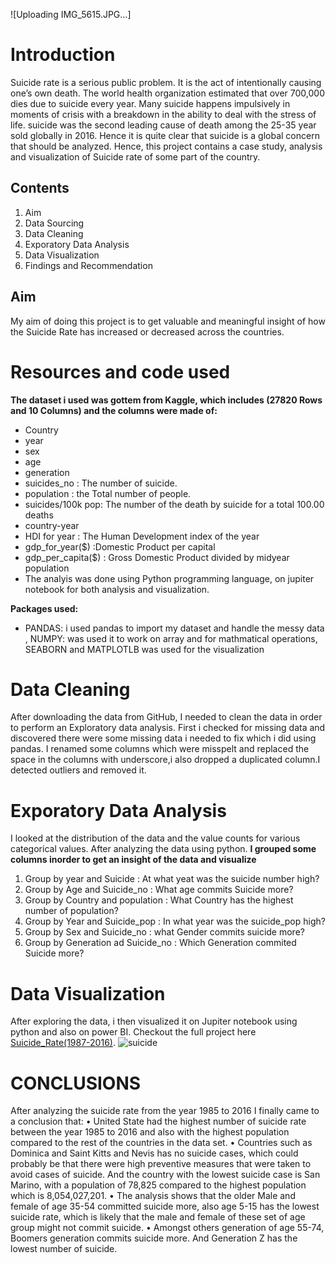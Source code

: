 ![Uploading IMG_5615.JPG…]

# Introduction
Suicide rate is a serious public problem. It is the act of intentionally causing one’s own death. The world health organization estimated that over 700,000 dies due to suicide every year. Many suicide happens impulsively in moments of crisis with a breakdown in the ability to deal with the stress of life. suicide was the second leading cause of death among the 25-35 year sold globally in 2016. Hence it is quite clear that suicide is a global concern that should be analyzed.
Hence, this project contains a case study, analysis and visualization of Suicide rate of some part of the country. 

## Contents
1. Aim
2. Data Sourcing 
3. Data Cleaning
4. Exporatory Data Analysis
5. Data Visualization
6. Findings and Recommendation

## Aim
My aim of doing this project is to get valuable and meaningful insight of how the Suicide Rate has increased or decreased across the countries. 

# Resources and code used
**The dataset i used was gottem from Kaggle, which includes (27820 Rows and 10 Columns) and the columns were made of:**
* Country
* year
* sex
* age 
* generation
* suicides_no : The number of suicide.
* population : the Total number of people.
* suicides/100k pop: The number of the death by suicide for a total 100.00 deaths
* country-year
* HDI for year : The Human Development index of the year
* gdp_for_year($) :Domestic Product per capital  
* gdp_per_capita($) : Gross Domestic Product divided by midyear population
* The analyis was done using Python programming language, on jupiter notebook for both analysis and visualization.

**Packages used:**
* PANDAS: i used pandas to import my dataset and handle the messy data , NUMPY: was used it to work on array and for mathmatical operations, SEABORN and MATPLOTLB was used for the visualization 

# Data Cleaning
After downloading the data from GitHub, I needed to clean the data in order to  perform an Exploratory data analysis. First i checked for missing data and discovered there were some missing data i needed to fix which i did using pandas. I renamed some columns which were misspelt and replaced the space in the columns with underscore,i also dropped a duplicated column.I detected outliers and removed it. 

# Exporatory Data Analysis
I looked at the distribution of the data and the value counts for various categorical values. After analyzing the data using python.
**I grouped some columns inorder to get an insight of the data and visualize** 
1. Group by year and Suicide : At what yeat was the suicide number high?
2. Group by Age and Suicide_no : What age commits Suicide more? 
3. Group by Country and population : What Country has the highest number of population?
4. Group by Year and Suicide_pop : In what year was the suicide_pop high?
5. Group by Sex and Suicide_no : what Gender commits suicide more?
6. Group by Generation ad Suicide_no : Which Generation commited Suicide more?

# Data Visualization 
After exploring the data, i then visualized it on Jupiter notebook using python and also on power BI.
Checkout the full project here [Suicide_Rate(1987-2016)](https://github.com/oluwayemisi1/World_Suicide_Rate/blob/main/suicides%20Rate%20(1).ipynb).
![suicide](https://user-images.githubusercontent.com/48946643/185417434-7baac0c7-20d2-4f38-b07e-9ad050a5bfb5.PNG)


# CONCLUSIONS
After analyzing the suicide rate from the year 1985 to 2016 I finally came to a conclusion that:
•	United State had the highest number of suicide rate between the year 1985 to 2016 and also with the highest population compared to the rest of the countries in the data set.
•	 Countries such as Dominica and Saint Kitts and Nevis has no suicide cases, which could probably be that there were high preventive measures that were taken to avoid cases of suicide. And the country with the lowest suicide case is San Marino, with a population of 78,825 compared to the highest population which is 8,054,027,201.
•	The analysis shows that the older Male and female of age 35-54 committed suicide more, also age 5-15 has the lowest suicide rate, which is likely that the male and female of these set of age group might not commit suicide.
•	Amongst others generation of age 55-74, Boomers generation commits suicide more. And Generation Z has the lowest number of suicide.
